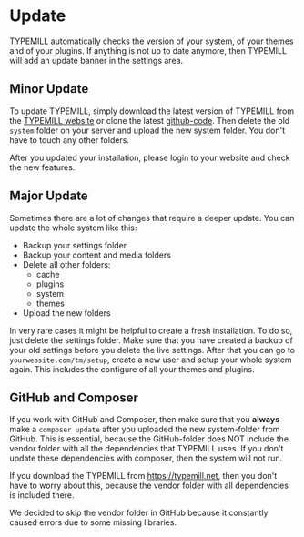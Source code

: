 # Update

TYPEMILL automatically checks the version of your system, of your themes and of your plugins. If anything is not up to date anymore, then TYPEMILL will add an update banner in the settings area. 

## Minor Update

To update TYPEMILL, simply download the latest version of TYPEMILL from the [TYPEMILL website](https://typemill.net) or clone the latest [github-code](https://github.com/trendschau/typemill). Then delete the old `system` folder on your server and upload the new system folder. You don't have to touch any other folders.

After you updated your installation, please login to your website and check the new features.

## Major Update

Sometimes there are a lot of changes that require a deeper update. You can update the whole system like this:

* Backup your settings folder
* Backup your content and media folders
* Delete all other folders:
  * cache
  * plugins
  * system
  * themes
* Upload the new folders

In very rare cases it might be helpful to create a fresh installation. To do so, just delete the settings folder. Make sure that you have created a backup of your old settings before you delete the live settings. After that you can go to `yourwebsite.com/tm/setup`, create a new user and setup your whole system again. This includes the configure of all your themes and plugins.

## GitHub and Composer

If you work with GitHub and Composer, then make sure that you **always** make a `composer update` after you uploaded the new system-folder from GitHub. This is essential, because the GitHub-folder does NOT include the vendor folder with all the dependencies that TYPEMILL uses. If you don't update these dependencies with composer, then the system will not run. 

If you download the TYPEMILL from https://typemill.net, then you don't have to worry about this, because the vendor folder with all dependencies is included there.

We decided to skip the vendor folder in GitHub because it constantly caused errors due to some missing libraries.

